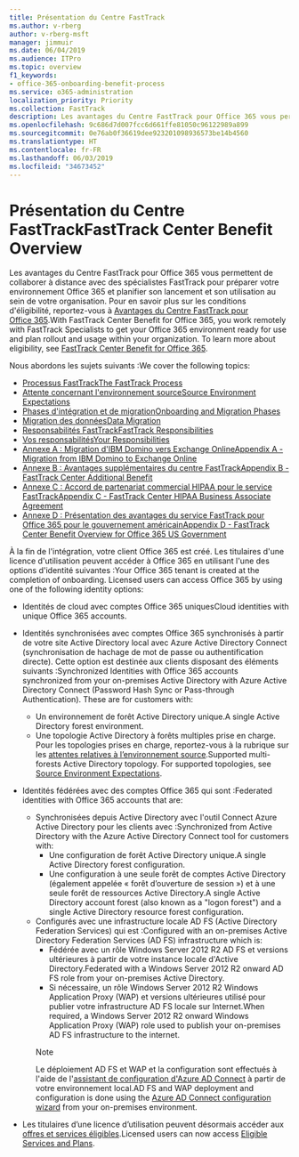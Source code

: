 ```yaml
---
title: Présentation du Centre FastTrack
ms.author: v-rberg
author: v-rberg-msft
manager: jimmuir
ms.date: 06/04/2019
ms.audience: ITPro
ms.topic: overview
f1_keywords:
- office-365-onboarding-benefit-process
ms.service: o365-administration
localization_priority: Priority
ms.collection: FastTrack
description: Les avantages du Centre FastTrack pour Office 365 vous permettent de collaborer à distance avec des spécialistes FastTrack pour préparer votre environnement Office 365 et planifier son lancement et son utilisation au sein de votre organisation. Pour en savoir plus sur les conditions d'éligibilité, reportez-vous à Avantages du Centre FastTrack pour Office 365.
ms.openlocfilehash: 9c686d7d007fcc6d661ffe81050c96122989a899
ms.sourcegitcommit: 0e76ab0f36619dee923201098936573be14b4560
ms.translationtype: HT
ms.contentlocale: fr-FR
ms.lasthandoff: 06/03/2019
ms.locfileid: "34673452"
---
```

# <a name="fasttrack-center-benefit-overview"></a><span data-ttu-id="f049a-104">Présentation du Centre FastTrack</span><span class="sxs-lookup"><span data-stu-id="f049a-104">FastTrack Center Benefit Overview</span></span>

<span data-ttu-id="f049a-p102">Les avantages du Centre FastTrack pour Office 365 vous permettent de collaborer à distance avec des spécialistes FastTrack pour préparer votre environnement Office 365 et planifier son lancement et son utilisation au sein de votre organisation. Pour en savoir plus sur les conditions d'éligibilité, reportez-vous à [Avantages du Centre FastTrack pour Office 365](O365-fasttrack-benefit-for-office-365.md).</span><span class="sxs-lookup"><span data-stu-id="f049a-p102">With FastTrack Center Benefit for Office 365, you work remotely with FastTrack Specialists to get your Office 365 environment ready for use and plan rollout and usage within your organization. To learn more about eligibility, see [FastTrack Center Benefit for Office 365](O365-fasttrack-benefit-for-office-365.md).</span></span>
  
<span data-ttu-id="f049a-107">Nous abordons les sujets suivants :</span><span class="sxs-lookup"><span data-stu-id="f049a-107">We cover the following topics:</span></span>
- [<span data-ttu-id="f049a-108">Processus FastTrack</span><span class="sxs-lookup"><span data-stu-id="f049a-108">The FastTrack Process</span></span>](O365-fasttrack-process.md) 
- [<span data-ttu-id="f049a-109">Attente concernant l'environnement source</span><span class="sxs-lookup"><span data-stu-id="f049a-109">Source Environment Expectations</span></span>](O365-source-environment-expectations.md)
- [<span data-ttu-id="f049a-110">Phases d'intégration et de migration</span><span class="sxs-lookup"><span data-stu-id="f049a-110">Onboarding and Migration Phases</span></span>](O365-onboarding-and-migration.md)
- [<span data-ttu-id="f049a-111">Migration des données</span><span class="sxs-lookup"><span data-stu-id="f049a-111">Data Migration</span></span>](O365-data-migration.md)
- [<span data-ttu-id="f049a-112">Responsabilités FastTrack</span><span class="sxs-lookup"><span data-stu-id="f049a-112">FastTrack Responsibilities</span></span>](O365-fasttrack-responsibilities.md)
- [<span data-ttu-id="f049a-113">Vos responsabilités</span><span class="sxs-lookup"><span data-stu-id="f049a-113">Your Responsibilities</span></span>](O365-your-responsibilities.md) 
- [<span data-ttu-id="f049a-114">Annexe A : Migration d'IBM Domino vers Exchange Online</span><span class="sxs-lookup"><span data-stu-id="f049a-114">Appendix A - Migration from IBM Domino to Exchange Online</span></span>](O365-from-ibm-domino-to-exchange-online.md)
- [<span data-ttu-id="f049a-115">Annexe B : Avantages supplémentaires du centre FastTrack</span><span class="sxs-lookup"><span data-stu-id="f049a-115">Appendix B - FastTrack Center Additional Benefit</span></span>](O365-fasttrack-additional-benefits.md)
- [<span data-ttu-id="f049a-116">Annexe C : Accord de partenariat commercial HIPAA pour le service FastTrack</span><span class="sxs-lookup"><span data-stu-id="f049a-116">Appendix C - FastTrack Center HIPAA Business Associate Agreement</span></span>](O365-hipaa-business-associate-agreement.md)
- [<span data-ttu-id="f049a-117">Annexe D : Présentation des avantages du service FastTrack pour Office 365 pour le gouvernement américain</span><span class="sxs-lookup"><span data-stu-id="f049a-117">Appendix D - FastTrack Center Benefit Overview for Office 365 US Government</span></span>](US-Gov-appendix-overview.md)
    
<span data-ttu-id="f049a-p103">À la fin de l'intégration, votre client Office 365 est créé. Les titulaires d'une licence d'utilisation peuvent accéder à Office 365 en utilisant l'une des options d'identité suivantes :</span><span class="sxs-lookup"><span data-stu-id="f049a-p103">Your Office 365 tenant is created at the completion of onboarding. Licensed users can access Office 365 by using one of the following identity options:</span></span>
- <span data-ttu-id="f049a-120">Identités de cloud avec comptes Office 365 uniques</span><span class="sxs-lookup"><span data-stu-id="f049a-120">Cloud identities with unique Office 365 accounts.</span></span>
- <span data-ttu-id="f049a-p104">Identités synchronisées avec comptes Office 365 synchronisés à partir de votre site Active Directory local avec Azure Active Directory Connect (synchronisation de hachage de mot de passe ou authentification directe). Cette option est destinée aux clients disposant des éléments suivants :</span><span class="sxs-lookup"><span data-stu-id="f049a-p104">Synchronized Identities with Office 365 accounts synchronized from your on-premises Active Directory with Azure Active Directory Connect (Password Hash Sync or Pass-through Authentication). These are for customers with:</span></span>
  - <span data-ttu-id="f049a-123">Un environnement de forêt Active Directory unique.</span><span class="sxs-lookup"><span data-stu-id="f049a-123">A single Active Directory forest environment.</span></span>
  - <span data-ttu-id="f049a-p105">Une topologie Active Directory à forêts multiples prise en charge. Pour les topologies prises en charge, reportez-vous à la rubrique sur les [attentes relatives à l’environnement source](O365-source-environment-expectations.md).</span><span class="sxs-lookup"><span data-stu-id="f049a-p105">Supported multi-forests Active Directory topology. For supported topologies, see [Source Environment Expectations](O365-source-environment-expectations.md).</span></span>
- <span data-ttu-id="f049a-126">Identités fédérées avec des comptes Office 365 qui sont :</span><span class="sxs-lookup"><span data-stu-id="f049a-126">Federated identities with Office 365 accounts that are:</span></span>
  - <span data-ttu-id="f049a-127">Synchronisées depuis Active Directory avec l'outil Connect Azure Active Directory pour les clients avec :</span><span class="sxs-lookup"><span data-stu-id="f049a-127">Synchronized from Active Directory with the Azure Active Directory Connect tool for customers with:</span></span>
      - <span data-ttu-id="f049a-128">Une configuration de forêt Active Directory unique.</span><span class="sxs-lookup"><span data-stu-id="f049a-128">A single Active Directory forest configuration.</span></span>
      - <span data-ttu-id="f049a-129">Une configuration à une seule forêt de comptes Active Directory (également appelée « forêt d’ouverture de session ») et à une seule forêt de ressources Active Directory.</span><span class="sxs-lookup"><span data-stu-id="f049a-129">A single Active Directory account forest (also known as a "logon forest") and a single Active Directory resource forest configuration.</span></span>
  - <span data-ttu-id="f049a-130">Configurés avec une infrastructure locale AD FS (Active Directory Federation Services) qui est :</span><span class="sxs-lookup"><span data-stu-id="f049a-130">Configured with an on-premises Active Directory Federation Services (AD FS) infrastructure which is:</span></span>
      - <span data-ttu-id="f049a-131">Fédérée avec un rôle Windows Server 2012 R2 AD FS et versions ultérieures à partir de votre instance locale d'Active Directory.</span><span class="sxs-lookup"><span data-stu-id="f049a-131">Federated with a Windows Server 2012 R2 onward AD FS role from your on-premises Active Directory.</span></span>
      - <span data-ttu-id="f049a-132">Si nécessaire, un rôle Windows Server 2012 R2 Windows Application Proxy (WAP) et versions ultérieures utilisé pour publier votre infrastructure AD FS locale sur Internet.</span><span class="sxs-lookup"><span data-stu-id="f049a-132">When required, a Windows Server 2012 R2 onward Windows Application Proxy (WAP) role used to publish your on-premises AD FS infrastructure to the internet.</span></span>
    > [!NOTE]
    > <span data-ttu-id="f049a-133">Le déploiement AD FS et WAP et la configuration sont effectués à l'aide de l'[assistant de configuration d'Azure AD Connect](https://go.microsoft.com/fwlink/?linkid=844794) à partir de votre environnement local.</span><span class="sxs-lookup"><span data-stu-id="f049a-133">AD FS and WAP deployment and configuration is done using the [Azure AD Connect configuration wizard](https://go.microsoft.com/fwlink/?linkid=844794) from your on-premises environment.</span></span> 
  
- <span data-ttu-id="f049a-134">Les titulaires d’une licence d’utilisation peuvent désormais accéder aux [offres et services éligibles](M365-eligible-services-and-plans.md).</span><span class="sxs-lookup"><span data-stu-id="f049a-134">Licensed users can now access [Eligible Services and Plans](M365-eligible-services-and-plans.md).</span></span>
    

 
